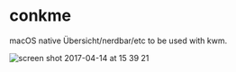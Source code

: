 # conkme
macOS native Übersicht/nerdbar/etc to be used with kwm.

![screen shot 2017-04-14 at 15 39 21](https://cloud.githubusercontent.com/assets/6138133/25044736/8f0018bc-2128-11e7-8ebd-440fef55aeeb.png)
